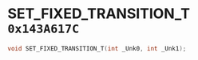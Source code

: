 # SET_FIXED_TRANSITION_T `0x143A617C`

```cpp
void SET_FIXED_TRANSITION_T(int _Unk0, int _Unk1);
```